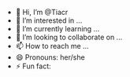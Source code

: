 - 👋 Hi, I’m @Tiacr
- 👀 I’m interested in ...
- 🌱 I’m currently learning ...
- 💞️ I’m looking to collaborate on ...
- 📫 How to reach me ...
- 😄 Pronouns: her/she
- ⚡ Fun fact: 

<!---
Tiacr/Tiacr is a ✨ special ✨ repository because its `README.md` (this file) appears on your GitHub profile.
You can click the Preview link to take a look at your changes.
--->
